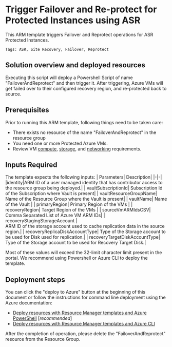 # Trigger Failover and Re-protect for Protected Instances using ASR

This ARM template triggers Failover and Reprotect operations for ASR Protected Instances.

`Tags: ASR, Site Recovery, Failover, Reprotect`

## Solution overview and deployed resources

Executing this script will deploy a Powershell Script of name "FailoverAndReprotect" and then trigger it. After triggering, Azure VMs will get failed over to their configured recovery region, and re-protected back to source.

## Prerequisites

Prior to running this ARM template, following things need to be taken care:

- There exists no resource of the name "FailoverAndReprotect" in the resource group
- You need one or more Protected Azure VMs.
- Review VM [compute](azure-to-azure-support-matrix.md#replicated-machines---compute-settings), [storage](azure-to-azure-support-matrix.md#replicated-machines---storage), and [networking](azure-to-azure-support-matrix.md#replicated-machines---networking) requirements.

## Inputs Required

The template expects the following inputs:
| Parameters| Description|
|-|-|
|identity|ARM ID of a user managed identity that has contributor access to the resource group being deployed.|
| vaultSubscriptionId| Subscription Id of the Subscription where Vault is present|
| vaultResourceGroupName| Name of the Resource Group where the Vault is present|
| vaultName| Name of the Vault |
| primaryRegion| Primary Region of the VMs |
| recoveryRegion| Target Region of the VMs |
| sourceVmARMIdsCSV| Comma Separated List of Azure VM ARM IDs|
| recoveryStagingStorageAccount | ARM ID of the storage account used to cache replication data in the source region.|
| recoveryReplicaDiskAccountType| Type of the Storage account to be used for Disk used for replication.|
| recoveryTargetDiskAccountType| Type of the Storage account to be used for Recovery Target Disk.|

Most of these values will exceed the 32-limit character limit present in the portal. We recommend using Powershell or Azure CLI to deploy the template.

## Deployment steps

You can click the "deploy to Azure" button at the beginning of this document or follow the instructions for command line deployment using the Azure documentation:
- [Deploy resources with Resource Manager templates and Azure PowerShell](https://docs.microsoft.com/en-us/azure/azure-resource-manager/resource-group-template-deploy) [_recommended_]
- [Deploy resources with Resource Manager templates and Azure CLI](https://docs.microsoft.com/en-us/azure/azure-resource-manager/resource-group-template-deploy-cli)

After the completion of operation, please delete the "FailoverAndReprotect" resource from the Resource Group.